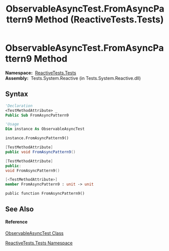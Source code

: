﻿---
title: ObservableAsyncTest.FromAsyncPattern9 Method  (ReactiveTests.Tests)
TOCTitle: FromAsyncPattern9 Method
ms:assetid: M:ReactiveTests.Tests.ObservableAsyncTest.FromAsyncPattern9
ms:mtpsurl: https://msdn.microsoft.com/en-us/library/reactivetests.tests.observableasynctest.fromasyncpattern9(v=VS.103)
ms:contentKeyID: 36619278
ms.date: 06/28/2011
mtps_version: v=VS.103
f1_keywords:
- ReactiveTests.Tests.ObservableAsyncTest.FromAsyncPattern9
dev_langs:
- CSharp
- JScript
- VB
- FSharp
- c++
---

# ObservableAsyncTest.FromAsyncPattern9 Method

**Namespace:**  [ReactiveTests.Tests](hh289046\(v=vs.103\).md)  
**Assembly:**  Tests.System.Reactive (in Tests.System.Reactive.dll)

## Syntax

``` vb
'Declaration
<TestMethodAttribute> _
Public Sub FromAsyncPattern9
```

``` vb
'Usage
Dim instance As ObservableAsyncTest

instance.FromAsyncPattern9()
```

``` csharp
[TestMethodAttribute]
public void FromAsyncPattern9()
```

``` c++
[TestMethodAttribute]
public:
void FromAsyncPattern9()
```

``` fsharp
[<TestMethodAttribute>]
member FromAsyncPattern9 : unit -> unit 
```

``` jscript
public function FromAsyncPattern9()
```

## See Also

#### Reference

[ObservableAsyncTest Class](hh314747\(v=vs.103\).md)

[ReactiveTests.Tests Namespace](hh289046\(v=vs.103\).md)

